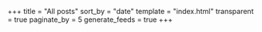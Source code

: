 +++
title = "All posts"
sort_by = "date"
template = "index.html"
transparent = true
paginate_by = 5
generate_feeds = true
+++

